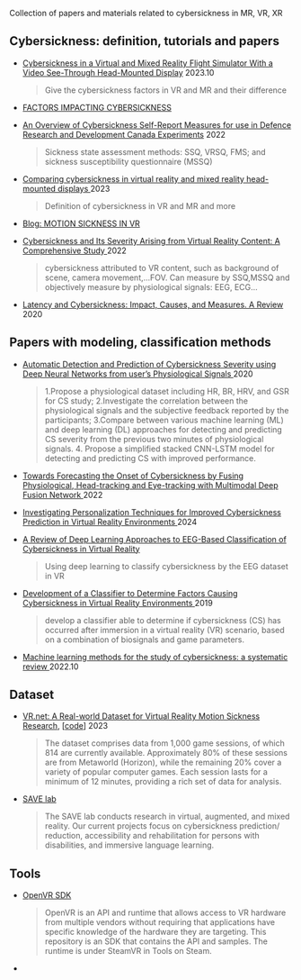 Collection of papers and materials related to cybersickness in MR, VR, XR

## Cybersickness: definition, tutorials and papers
- [Cybersickness in a Virtual and Mixed Reality Flight Simulator With a Video See-Through Head-Mounted Display](https://www.diva-portal.org/smash/get/diva2:1820233/FULLTEXT01.pdf#page=24.13) 2023.10
  > Give the cybersickness factors in VR and MR and their difference
  
- [FACTORS IMPACTING CYBERSICKNESS](https://lib.iitta.gov.ua/id/eprint/729263/1/TR-HFM-MSG-323-ALL-73-120.pdf)

- [An Overview of Cybersickness Self-Report Measures for use in Defence Research and Development Canada Experiments](https://cradpdf.drdc-rddc.gc.ca/PDFS/unc467/p814963_A1b.pdf) 2022
  > Sickness state assessment methods: SSQ, VRSQ, FMS; and sickness susceptibility questionnaire (MSSQ) 

- [Comparing cybersickness in virtual reality and mixed reality head-mounted displays
](https://www.frontiersin.org/journals/virtual-reality/articles/10.3389/frvir.2023.1130864/full) 2023
  > Definition of cybersickness in VR and MR and more

- [Blog: MOTION SICKNESS IN VR](https://varjo.com/learning-hub/motion-sickness/)

- [Cybersickness and Its Severity Arising from Virtual Reality Content: A Comprehensive Study
](https://www.mdpi.com/1424-8220/22/4/1314) 2022
  > cybersickness attributed to VR content, such as background of scene, camera movement,...FOV. Can measure by SSQ,MSSQ and objectively measure by physiological signals: EEG, ECG...

- [Latency and Cybersickness: Impact, Causes, and Measures. A Review
](https://www.frontiersin.org/journals/virtual-reality/articles/10.3389/frvir.2020.582204/full) 2020
  
## Papers with modeling, classification methods
- [Automatic Detection and Prediction of Cybersickness Severity using Deep Neural Networks from user’s Physiological Signals
](https://ieeexplore.ieee.org/abstract/document/9284761) 2020
  > 1.Propose a physiological dataset including HR, BR, HRV, and GSR for CS study; 2.Investigate the correlation between the physiological signals and the subjective feedback reported by the participants; 3.Compare between various machine learning (ML) and deep learning (DL) approaches for detecting and predicting CS severity from the previous two minutes of physiological signals. 4. Propose a simplified stacked CNN-LSTM model for detecting and predicting CS with improved performance.

- [Towards Forecasting the Onset of Cybersickness by Fusing Physiological, Head-tracking and Eye-tracking with Multimodal Deep Fusion Network
](https://ieeexplore.ieee.org/document/9995267) 2022

- [Investigating Personalization Techniques for Improved Cybersickness Prediction in Virtual Reality Environments
](https://ieeexplore.ieee.org/document/10458344) 2024

- [A Review of Deep Learning Approaches to EEG-Based Classification of Cybersickness in Virtual Reality
](https://ieeexplore.ieee.org/abstract/document/9319098?casa_token=pjuQAc_vIQUAAAAA:UYcxgig2gQfASqZDPl2sbi554dImmeLGQp16CdHqodDOvWq8clG0Wq4jhxUySUjrmzwd27Q4)
  >Using deep learning to classify cybersickness by the EEG dataset in VR

- [Development of a Classifier to Determine Factors Causing Cybersickness in Virtual Reality Environments
](https://www.liebertpub.com/doi/full/10.1089/g4h.2019.0045?casa_token=TAO74XAApvYAAAAA%3AcnA9r5XDHNGoaj0fina613r8bUnqyEh0Z1OGIO_y84MyGhE-pm5-tzFtmqwGBDBAq1S36Wa0g6Tn) 2019
  > develop a classifier able to determine if cybersickness (CS) has occurred after immersion in a virtual reality (VR) scenario, based on a combination of biosignals and game parameters.

- [Machine learning methods for the study of cybersickness: a systematic review
](https://link.springer.com/article/10.1186/s40708-022-00172-6) 2022.10






## Dataset
- [VR.net: A Real-world Dataset for Virtual Reality Motion Sickness Research](https://arxiv.org/pdf/2306.03381v1), [[code](https://github.com/augmented-human-lab/vr-motion-sickness-modelling)] 2023
  > The dataset comprises data from 1,000 game sessions, of which 814 are currently available. Approximately 80% of these sessions are from Metaworld (Horizon), while the remaining 20% cover a variety of popular computer games. Each session lasts for a minimum of 12 minutes, providing a rich set of data for analysis. 

- [SAVE lab](https://sites.google.com/view/savelab/research)
  > The SAVE lab conducts research in virtual, augmented, and mixed reality. Our current projects focus on cybersickness prediction/ reduction, accessibility and rehabilitation for persons with disabilities, and immersive language learning.




## Tools
- [OpenVR SDK](https://github.com/ValveSoftware/openvr)
  > OpenVR is an API and runtime that allows access to VR hardware from multiple vendors without requiring that applications have specific knowledge of the hardware they are targeting. This repository is an SDK that contains the API and samples. The runtime is under SteamVR in Tools on Steam.

- 



